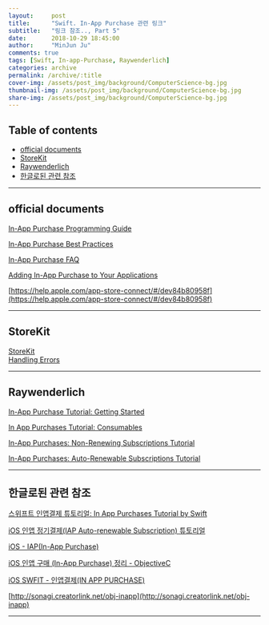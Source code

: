 ```yaml
---
layout:     post
title:      "Swift. In-App Purchase 관련 링크"
subtitle:   "링크 참조.., Part 5"
date:       2018-10-29 18:45:00
author:     "MinJun Ju"
comments: true 
tags: [Swift, In-app-Purchase, Raywenderlich]
categories: archive
permalink: /archive/:title
cover-img: /assets/post_img/background/ComputerScience-bg.jpg
thumbnail-img: /assets/post_img/background/ComputerScience-bg.jpg
share-img: /assets/post_img/background/ComputerScience-bg.jpg
---
```


## Table of contents 

  - [<U>official documents</U>](#section-id-12)
  - [<U>StoreKit</U>](#section-id-26)
  - [<U>Raywenderlich</U>](#section-id-33)
  - [<U>한글로된 관련 참조</U>](#section-id-46)
  
---

<div id='section-id-12'/>

## official documents 

[In-App Purchase Programming Guide](https://developer.apple.com/library/archive/documentation/NetworkingInternet/Conceptual/StoreKitGuide/Introduction.html#//apple_ref/doc/uid/TP40008267)<br>

[In-App Purchase Best Practices](https://developer.apple.com/library/archive/technotes/tn2387/_index.html#//apple_ref/doc/uid/DTS40014795)<br>

[In-App Purchase FAQ](https://developer.apple.com/library/archive/technotes/tn2413/_index.html#//apple_ref/doc/uid/DTS40016228)<br>

[Adding In-App Purchase to Your Applications](https://developer.apple.com/library/archive/technotes/tn2259/_index.html#//apple_ref/doc/uid/DTS40009578)<br>

[https://help.apple.com/app-store-connect/#/dev84b80958f](https://help.apple.com/app-store-connect/#/dev84b80958f)

---

<div id='section-id-26'/>

## StoreKit

[StoreKit](https://developer.apple.com/documentation/storekit)<br>
[Handling Errors](https://developer.apple.com/documentation/storekit/handling_errors)<br>

---

<div id='section-id-33'/>

## Raywenderlich

[In-App Purchase Tutorial: Getting Started](https://www.raywenderlich.com/5456-in-app-purchase-tutorial-getting-started)<br>

[In App Purchases Tutorial: Consumables](https://www.raywenderlich.com/1145-in-app-purchases-tutorial-consumables)<br>

[In-App Purchases: Non-Renewing Subscriptions Tutorial](https://www.raywenderlich.com/754-in-app-purchases-non-renewing-subscriptions-tutorial)

[In-App Purchases: Auto-Renewable Subscriptions Tutorial](https://www.raywenderlich.com/659-in-app-purchases-auto-renewable-subscriptions-tutorial)


---

<div id='section-id-46'/>

## 한글로된 관련 참조 

[스위프트 인앱결제 튜토리얼: In App Purchases Tutorial by Swift](http://www.appleofeyes.com/%EC%8A%A4%EC%9C%84%ED%94%84%ED%8A%B8-%EC%9D%B8%EC%95%B1%EA%B2%B0%EC%A0%9C-%ED%8A%9C%ED%86%A0%EB%A6%AC%EC%96%BC-app-purchases-tutorial-swift/)<br>

[iOS 인앱 정기결제(IAP Auto-renewable Subscription) 튜토리얼](https://www.letmecompile.com/in-app-purchase-auto-renewable-subscription/)<br>

[iOS - IAP(In-App Purchase)](http://korea-developer.tistory.com/entry/iOS-IAPInApp-Purchase)<br>

[iOS 인앱 구매 (In-App Purchase) 정리 - ObjectiveC](http://www.developer-leby.kim/161)<br>

[iOS SWFIT - 인앱결제(IN APP PURCHASE)](http://avilos.codes/mobile/ios-swift/ios-swift-%EC%9D%B8%EC%95%B1%EA%B2%B0%EC%A0%9Cin-app-purchase/)<br>

[http://sonagi.creatorlink.net/obj-inapp](http://sonagi.creatorlink.net/obj-inapp)


---

